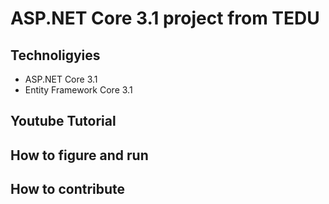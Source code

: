 # ASP.NET Core 3.1 project from TEDU
##	Technoligyies
- ASP.NET Core 3.1
- Entity Framework Core 3.1
## Youtube Tutorial
## How to figure and run
## How to contribute